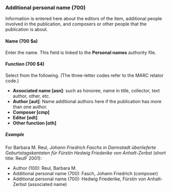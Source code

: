 ### Additional personal name (700)
Information is entered here about the editors of the item, additional people involved in the publication, and composers
or other people that the publication is about.

#### Name (700 $a)
Enter the name. This field is linked to the **Personal names** authority file.

#### Function (700 $4)
Select from the following. (The three-letter codes refer to the MARC relator code.)
- **Associated name [asn]**: such as honoree, name in title, collector, text author, other, etc.
- **Author [aut]**: Name additional authors here if the publication has more than one author.
- **Composer [cmp]**
- **Editor [edt]**
- **Other function [oth]**

##### Example
For Barbara M. Reul, _Johann Friedrich Faschs in Darmstadt überlieferte Geburtstagskantaten für Fürstin Hedwig Friederike von Anhalt-Zerbst_  (short title: ReulF 2001):
- Author (100): Reul, Barbara M.
- Additional personal name (700): Fasch, Johann Friedrich (composer)
- Additional personal name (700): Hedwig Friederike, Fürstin von Anhalt-Zerbst (associated name)
